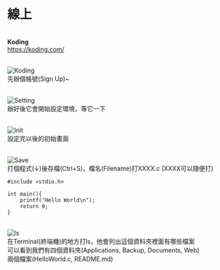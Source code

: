 # 線上

<br />**Koding**
<br />https://koding.com/

<br />![Koding](http://i.imgur.com/llkyl8u.png)
<br />先辦個帳號(Sign Up)~

<br />![Setting](http://i.imgur.com/A5g2AVr.png)
<br />辦好後它會開始設定環境，等它一下

<br />![Init](http://i.imgur.com/n15hatK.png)
<br />設定完以後的初始畫面

<br />![Save](http://i.imgur.com/3y2KF48.png)
<br />打個程式(↓)後存檔(Ctrl+S)，檔名(Filename)打XXXX.c (XXXX可以隨便打)
<br />
```
#include <stdio.h>

int main(){
    printf("Hello World\n");
    return 0;
}
```

<br />![ls](http://i.imgur.com/VOjBbcH.png)
<br />在Terminal(終端機)的地方打ls，他會列出這個資料夾裡面有哪些檔案
<br />可以看到我們有四個資料夾(Applications, Backup, Documents, Web)
<br />兩個檔案(HelloWorld.c, README.md)

